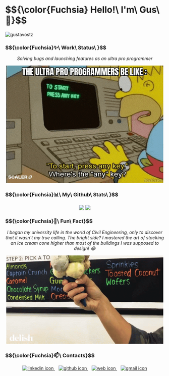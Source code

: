 # $${\color{Fuchsia} Hello!\ I'm\ Gus\ 👋\}$$

<p align="left"> <img src="https://komarev.com/ghpvc/?username=gustavostz&label=Profile%20views&color=980eb4&style=plastic" alt="gustavostz" /> </p> 

<h3>$${\color{Fuchsia}✨\ Work\ Status\ }$$</h3>

*<p align=center>Solving bugs and launching features as an ultra pro programmer</p>*

<div align=center>
  <img src="img/top-programmer-joke-gif.gif" alt="Huge dessert pot"/>
</div>


<h3>$${\color{Fuchsia}📊\ My\ Github\ Stats\ }$$</h3>

<div align=center>
  <img src="https://streak-stats.demolab.com?user=gustavostz&theme=radical&border_radius=10&card_width=500&hide_border=true" />
  <img src="https://github-readme-stats.vercel.app/api/top-langs/?username=GustavoSTZ&hide=PureBasic,Swift,Objective-C&exclude_repo=opengl-vbo-vao-uniforms-hello-world&layout=compact&count_private=true&title_color=9d0af5&theme=radical&langs_count=8&hide_border=true" />
</div>



<!-- [![GitHub Streak](https://streak-stats.demolab.com?user=gustavostz&theme=radical&border_radius=10&card_width=500&hide_border=true)](https://gustavostz.com/) --> <!-- https://github.com/DenverCoder1/github-readme-streak-stats -->
<!-- [![Top Langs](https://github-readme-stats.vercel.app/api/top-langs/?username=GustavoSTZ&hide=PureBasic,Swift,Objective-C&exclude_repo=opengl-vbo-vao-uniforms-hello-world&layout=compact&count_private=true&title_color=9d0af5&theme=radical&langs_count=8&hide_border=true)](https://github.com/GustavoSTZ) -->
<!-- [![Gustavo Steinmetz's GitHub stats](https://github-readme-stats-gustavostz.vercel.app/api?username=gustavostz&show_icons=true&rank_icon=percentile&include_all_commits=true)](https://gustavostz.com/)   -->

<h3>$${\color{Fuchsia}🍦\ Fun\ Fact}$$</h3>

*<p align=center>I began my university life in the world of Civil Engineering, only to discover that it wasn't my true calling. The bright side? I mastered the art of stacking an ice cream cone higher than most of the buildings I was supposed to design! 😂</p>*

<div align=center>
 <img src="img/huge-dessert-pot.gif" alt="Huge dessert pot"/>
</div>

<h3>$${\color{Fuchsia}📫\ Contacts}$$</h3>

<div align=center>
        <tr>
            <th>
                <a href="https://www.linkedin.com/in/gustavostz" target="_blank" rel="noopener noreferrer" title="linkedin.com/in/gustavostz">
                    <img loading="lazy" alt="linkedin icon" src="https://cdn.simpleicons.org/linkedin/EB008B" width="35px">
                </a>
            </th>
            &nbsp;&nbsp;
            <th>
                <a href="https://www.github.com/gustavostz" target="_blank" rel="noopener noreferrer" title="github.com/gustavostz">
                    <img loading="lazy" alt="github icon" src="https://cdn.simpleicons.org/github/EB008B" width="35px">
                </a>
            </th>
            &nbsp;&nbsp;
            <th>
                <a href="https://gustavostz.com/" target="_blank" rel="noopener noreferrer" title="gustavostz.com">
                    <img loading="lazy" alt="web icon" src="https://cdn.simpleicons.org/googlechrome/EB008B" width="35px">
                </a>
            </th>
            &nbsp;&nbsp;
            <th>
                <a href="mailto:github-contact@gustavostz.com" target="_blank" rel="noopener noreferrer" title="github-contact@gustavostz.com">
                    <img loading="lazy" alt="gmail icon" src="https://cdn.simpleicons.org/gmail/EB008B" width="35px">
                </a>
            </th>
        </tr>
</div>

